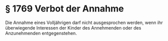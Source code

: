 # § 1769 Verbot der Annahme
Die Annahme eines Volljährigen darf nicht ausgesprochen werden, wenn ihr überwiegende Interessen der Kinder des Annehmenden oder des Anzunehmenden entgegenstehen.